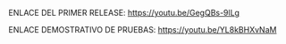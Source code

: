 ENLACE DEL PRIMER RELEASE: https://youtu.be/GegQBs-9lLg

ENLACE DEMOSTRATIVO DE PRUEBAS: https://youtu.be/YL8kBHXvNaM

